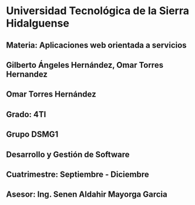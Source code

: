 # Universidad Tecnológica de la Sierra Hidalguense

## Materia: Aplicaciones web orientada a servicios

## Gilberto Ángeles Hernández, Omar Torres Hernandez

## Omar Torres Hernández

## Grado: 4TI

## Grupo DSMG1

## Desarrollo y Gestión de Software

## Cuatrimestre: Septiembre - Diciembre

## Asesor: Ing. Senen Aldahir Mayorga Garcia
